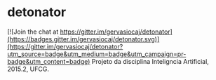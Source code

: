 # detonator

[![Join the chat at https://gitter.im/gervasiocaj/detonator](https://badges.gitter.im/gervasiocaj/detonator.svg)](https://gitter.im/gervasiocaj/detonator?utm_source=badge&utm_medium=badge&utm_campaign=pr-badge&utm_content=badge)
Projeto da disciplina Inteligncia Artificial, 2015.2, UFCG.
